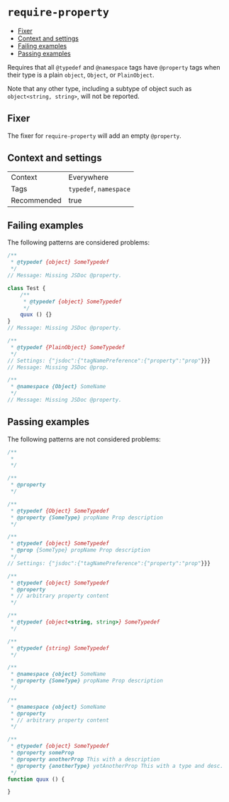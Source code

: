 <a name="user-content-require-property"></a>
<a name="require-property"></a>
# <code>require-property</code>

* [Fixer](#user-content-require-property-fixer)
* [Context and settings](#user-content-require-property-context-and-settings)
* [Failing examples](#user-content-require-property-failing-examples)
* [Passing examples](#user-content-require-property-passing-examples)


Requires that all `@typedef` and `@namespace` tags have `@property`
tags when their type is a plain `object`, `Object`, or `PlainObject`.

Note that any other type, including a subtype of object such as
`object<string, string>`, will not be reported.

<a name="user-content-require-property-fixer"></a>
<a name="require-property-fixer"></a>
## Fixer

The fixer for `require-property` will add an empty `@property`.

<a name="user-content-require-property-context-and-settings"></a>
<a name="require-property-context-and-settings"></a>
## Context and settings

|||
|---|---|
|Context|Everywhere|
|Tags|`typedef`, `namespace`|
|Recommended|true|

<a name="user-content-require-property-failing-examples"></a>
<a name="require-property-failing-examples"></a>
## Failing examples

The following patterns are considered problems:

````ts
/**
 * @typedef {object} SomeTypedef
 */
// Message: Missing JSDoc @property.

class Test {
    /**
     * @typedef {object} SomeTypedef
     */
    quux () {}
}
// Message: Missing JSDoc @property.

/**
 * @typedef {PlainObject} SomeTypedef
 */
// Settings: {"jsdoc":{"tagNamePreference":{"property":"prop"}}}
// Message: Missing JSDoc @prop.

/**
 * @namespace {Object} SomeName
 */
// Message: Missing JSDoc @property.
````



<a name="user-content-require-property-passing-examples"></a>
<a name="require-property-passing-examples"></a>
## Passing examples

The following patterns are not considered problems:

````ts
/**
 *
 */

/**
 * @property
 */

/**
 * @typedef {Object} SomeTypedef
 * @property {SomeType} propName Prop description
 */

/**
 * @typedef {object} SomeTypedef
 * @prop {SomeType} propName Prop description
 */
// Settings: {"jsdoc":{"tagNamePreference":{"property":"prop"}}}

/**
 * @typedef {object} SomeTypedef
 * @property
 * // arbitrary property content
 */

/**
 * @typedef {object<string, string>} SomeTypedef
 */

/**
 * @typedef {string} SomeTypedef
 */

/**
 * @namespace {object} SomeName
 * @property {SomeType} propName Prop description
 */

/**
 * @namespace {object} SomeName
 * @property
 * // arbitrary property content
 */

/**
 * @typedef {object} SomeTypedef
 * @property someProp
 * @property anotherProp This with a description
 * @property {anotherType} yetAnotherProp This with a type and desc.
 */
function quux () {

}
````

